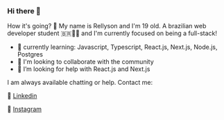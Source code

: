 ### Hi there 👋
How it's going? 🖖 My name is Rellyson and I'm 19 old. A brazilian web developer student 🇧🇷👨‍💻 and I'm currently focused on being a full-stack! 
- 🌱 currently learning: Javascript, Typescript, React.js, Next.js, Node.js, Postgres
- 📣 I'm looking to collaborate with the community
- 🤔 I’m looking for help with React.js and Next.js



I am always available chatting or help. Contact me:

📎 [Linkedin](https://www.linkedin.com/in/rellyson-douglas/)

📎 [Instagram](https://www.instagram.com/rellysondouglaas/)

<!-- <img alt="Twitter Follow" src="https://img.shields.io/twitter/follow/rellyson1?color=%231da1f2&label=Rellyson&style=social"> -->
<!--
**Rellyso/rellyso** is a ✨ _special_ ✨ repository because its `README.md` (this file) appears on your GitHub profile.

Here are some ideas to get you started:

- 🔭 I’m currently working on ...
- 🌱 I’m currently learning ...
- 👯 I’m looking to collaborate on ...
- 🤔 I’m looking for help with ...
- 💬 Ask me about ...
- 📫 How to reach me: ...
- 😄 Pronouns: ...
- ⚡ Fun fact: ...
-->
